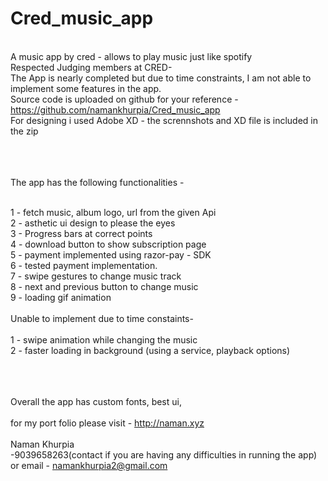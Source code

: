 # Cred_music_app<br>
<br>A music app by cred - allows to play music just like spotify
<br>Respected Judging members at CRED-
<br>The App is nearly completed but due to time constraints, I am not able to implement some features in the app.
<br>Source code is uploaded on github for your reference - https://github.com/namankhurpia/Cred_music_app
<br>For designing i used Adobe XD - the scrennshots and XD file is included in the zip


<br><br>
<br>The app has the following functionalities - 

<br>1 - fetch music, album logo, url from the given Api
<br>2 - asthetic ui design to please the eyes
<br>3 - Progress bars at correct points
<br>4 - download button to show subscription page
<br>5 - payment implemented using razor-pay - SDK
<br>6 - tested payment implementation.
<br>7 - swipe gestures to change music track
<br>8 - next and previous button to change music
<br>9 - loading gif animation
<br>
<br>Unable to implement due to time constaints-
<br>
<br>1 - swipe animation while changing the music
<br>2 - faster loading in background (using a service, playback options)

<br><br>
<br>Overall the app has custom fonts, best ui, 
<br>
<br>for my port folio please visit -  http://naman.xyz
<br>
<br>Naman Khurpia
<br>-9039658263(contact if you are having any difficulties in running the app)
<br>or email - namankhurpia2@gmail.com
